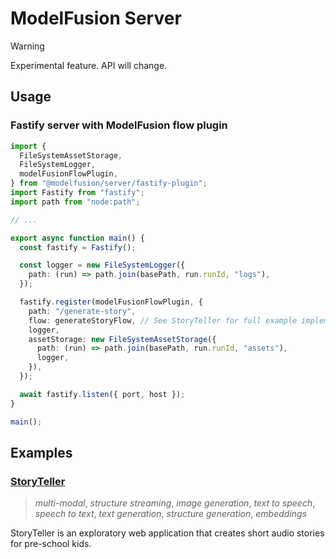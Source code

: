# ModelFusion Server

> [!WARNING]
> Experimental feature. API will change.

## Usage

### Fastify server with ModelFusion flow plugin

```ts
import {
  FileSystemAssetStorage,
  FileSystemLogger,
  modelFusionFlowPlugin,
} from "@modelfusion/server/fastify-plugin";
import Fastify from "fastify";
import path from "node:path";

// ...

export async function main() {
  const fastify = Fastify();

  const logger = new FileSystemLogger({
    path: (run) => path.join(basePath, run.runId, "logs"),
  });

  fastify.register(modelFusionFlowPlugin, {
    path: "/generate-story",
    flow: generateStoryFlow, // See StoryTeller for full example implementation of a flow
    logger,
    assetStorage: new FileSystemAssetStorage({
      path: (run) => path.join(basePath, run.runId, "assets"),
      logger,
    }),
  });

  await fastify.listen({ port, host });
}

main();
```

## Examples

### [StoryTeller](https://github.com/lgrammel/storyteller)

> _multi-modal_, _structure streaming_, _image generation_, _text to speech_, _speech to text_, _text generation_, _structure generation_, _embeddings_

StoryTeller is an exploratory web application that creates short audio stories for pre-school kids.
